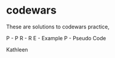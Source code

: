 # codewars

These are solutions to codewars practice, 

P - P
R - R
E - Example
P - Pseudo Code 

Kathleen
